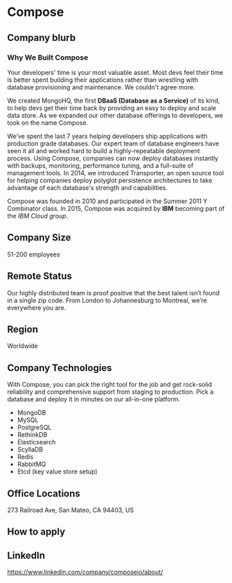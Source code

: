 # Compose

## Company blurb

### Why We Built Compose
Your developers' time is your most valuable asset. Most devs feel their time is better spent building their applications rather than wrestling with database provisioning and maintenance. We couldn't agree more.

We created MongoHQ, the first **DBaaS (Database as a Service)** of its kind, to help devs get their time back by providing an easy to deploy and scale data store. As we expanded our other database offerings to developers, we took on the name Compose.

We’ve spent the last 7 years helping developers ship applications with production grade databases. Our expert team of database engineers have seen it all and worked hard to build a highly-repeatable deployment process. Using Compose, companies can now deploy databases instantly with backups, monitoring, performance tuning, and a full-suite of management tools. In 2014, we introduced Transporter, an open source tool for helping companies deploy polyglot persistence architectures to take advantage of each database's strength and capabilities.

Compose was founded in 2010 and participated in the Summer 2011 Y Combinator class. In 2015, Compose was acquired by **IBM** becoming part of the *IBM Cloud group*.

## Company Size
51-200 employees
## Remote Status
Our highly distributed team is proof positive that the best talent isn’t found in a single zip code. From London to Johannesburg to Montreal, we’re everywhere you are.
## Region
Worldwide
## Company Technologies
With Compose, you can pick the right tool for the job and get rock-solid reliability and comprehensive support from staging to production. Pick a database and deploy it in minutes on our all-in-one platform.
- MongoDB
- MySQL
- PostgreSQL
- RethinkDB
- Elasticsearch
- ScyllaDB
- Redis
- RabbitMQ
- Etcd (key value store setup)

## Office Locations
273 Railroad Ave, San Mateo, CA 94403, US
## How to apply

## LinkedIn 
https://www.linkedin.com/company/composeio/about/

